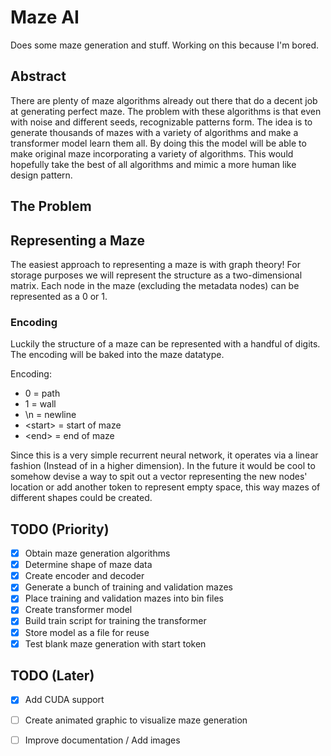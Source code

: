 # Maze AI
Does some maze generation and stuff. Working on this because I'm bored.

## Abstract
There are plenty of maze algorithms already out there that do a decent job at generating perfect maze.
The problem with these algorithms is that even with noise and different seeds, recognizable patterns form.
The idea is to generate thousands of mazes with a variety of algorithms and make a transformer model learn them all.
By doing this the model will be able to make original maze incorporating a variety of algorithms.
This would hopefully take the best of all algorithms and mimic a more human like design pattern.

## The Problem


## Representing a Maze
The easiest approach to representing a maze is with graph theory!
For storage purposes we will represent the structure as a two-dimensional matrix.
Each node in the maze (excluding the metadata nodes) can be represented as a 0 or 1.

### Encoding
Luckily the structure of a maze can be represented with a handful of digits.
The encoding will be baked into the maze datatype.

Encoding:
- 0 = path
- 1 = wall
- \n = newline
- \<start> = start of maze
- \<end> = end of maze

Since this is a very simple recurrent neural network, 
it operates via a linear fashion (Instead of in a higher dimension).
In the future it would be cool to somehow devise a way to spit out a vector representing the new nodes' location
or add another token to represent empty space, this way mazes of different shapes could be created.

## TODO (Priority)
- [x] Obtain maze generation algorithms
- [x] Determine shape of maze data
- [x] Create encoder and decoder
- [x] Generate a bunch of training and validation mazes
- [x] Place training and validation mazes into bin files
- [x] Create transformer model
- [x] Build train script for training the transformer
- [x] Store model as a file for reuse
- [x] Test blank maze generation with start token

## TODO (Later)
- [x] Add CUDA support
- [ ] Create animated graphic to visualize maze generation
- [ ] Improve documentation / Add images



